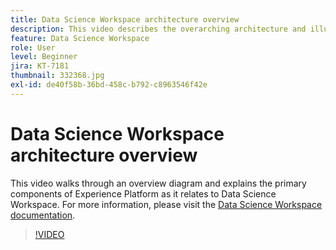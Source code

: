 ```yaml
---
title: Data Science Workspace architecture overview
description: This video describes the overarching architecture and illustrates the primary components of Data Science Workspace in Adobe Experience Platform. 
feature: Data Science Workspace
role: User
level: Beginner
jira: KT-7181
thumbnail: 332368.jpg
exl-id: de40f58b-36bd-458c-b792-c8963546f42e
---
```

# Data Science Workspace architecture overview

This video walks through an overview diagram and explains the primary components of Experience Platform as it relates to Data Science Workspace. For more information, please visit the [Data Science Workspace documentation](https://experienceleague.adobe.com/docs/experience-platform/data-science-workspace/home.html).

>[!VIDEO](https://video.tv.adobe.com/v/332368)

